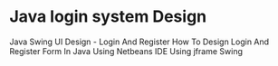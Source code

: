 
 # Java login system Design 
Java Swing UI Design - Login And Register
How To Design Login And Register Form In Java 
Using Netbeans IDE
Using jframe Swing 
